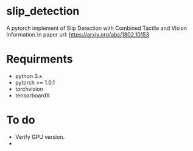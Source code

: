 # slip_detection
A pytorch implement of Slip Detection with Combined Tactile and Vision Information.\n
paper url: https://arxiv.org/abs/1802.10153
# Requirments
* python 3.x
* pytorch >= 1.0.1
* torchvision
* tensorboardX
# To do
* Verify GPU version.
* 
